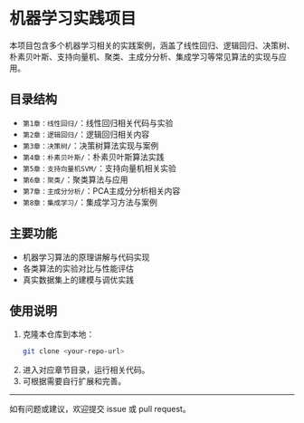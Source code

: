 # 机器学习实践项目

本项目包含多个机器学习相关的实践案例，涵盖了线性回归、逻辑回归、决策树、朴素贝叶斯、支持向量机、聚类、主成分分析、集成学习等常见算法的实现与应用。

## 目录结构
- `第1章：线性回归/`：线性回归相关代码与实验
- `第2章：逻辑回归/`：逻辑回归相关内容
- `第3章：决策树/`：决策树算法实现与案例
- `第4章：朴素贝叶斯/`：朴素贝叶斯算法实践
- `第5章：支持向量机SVM/`：支持向量机相关实验
- `第6章：聚类/`：聚类算法与应用
- `第7章：主成分分析/`：PCA主成分分析相关内容
- `第8章：集成学习/`：集成学习方法与案例

## 主要功能
- 机器学习算法的原理讲解与代码实现
- 各类算法的实验对比与性能评估
- 真实数据集上的建模与调优实践

## 使用说明
1. 克隆本仓库到本地：
   ```bash
   git clone <your-repo-url>
   ```
2. 进入对应章节目录，运行相关代码。
3. 可根据需要自行扩展和完善。

---

如有问题或建议，欢迎提交 issue 或 pull request。 